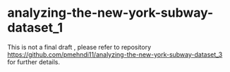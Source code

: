 # analyzing-the-new-york-subway-dataset_1
This is not a final draft , please refer to repository https://github.com/pmehndi11/analyzing-the-new-york-subway-dataset_3 for further details.
